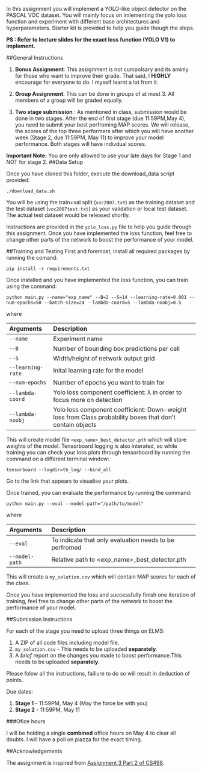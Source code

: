 In this assignment you will implement a YOLO-like object detector on the PASCAL VOC dataset. You will mainly focus on imlementing the yolo loss function and experiment with different base architectures and hyperparameters. Starter kit is provided to help you guide though the steps. 

**PS : Refer to lecture slides for the exact loss function (YOLO V1) to implement.**

##General Instructions
1. **Bonus Assignment**: This assignment is not cumpolsary and its aminly for those who want to improve their grade. That said, I **HIGHLY** encourage for everyone to do. I myself learnt a lot from it. 

2. **Group Assignment**: This can be done in groups of at most 3. All members of a group will be graded equally.

3. **Two stage submission** : As mentioned in class, submission would be done in two stages. After the end of first stage (due 11:59PM,May 4), you need to submit your best perfroming MAP scores. We will release, the scores of the top three performers after which you will have another week (Stage 2, due 11:59PM, May 11) to improve your model performance. Both stages will have indivdual scores.

**Important Note:** You are only allowed to use your late days for Stage 1 and NOT for stage 2.
##Data Setup

Once you have cloned this folder, execute the download_data script provided:
```
./download_data.sh
```
You will be using the train+val split (`voc2007.txt`) as the training dataset and the test dataset (`voc2007test.txt`) as your validation or local test dataset. The actual test dataset would be released shortly.

Instructions are provided in the `yolo_loss.py` file to help you guide through this assignment. Once you have implemented the loss function, feel free to change other parts of the network to boost the performance of your model.





##Training and Testing 
First and foremost, install all required packages by running the comand:

```
pip install -r requirements.txt
```
Once installed and you have implemented the loss function, you can train using the command:

```
python main.py --name="exp_name" --B=2 --S=14 --learning-rate=0.001 --num-epochs=50 --batch-size=24 --lambda-coord=5 --lambda-noobj=0.5

```

where


| Arguments        | Description |
| :------------- |:----------|
| `--name`     | Experiment name |
| `--B`     | Number of bounding box predictions per cell |
| `--S`     | Width/height of network output grid |
| `--learning-rate`     | Inital learning rate for the model |
| `--num-epochs`     | Number of epochs you want to train for |
| `--lambda-coord`     | Yolo loss component coefficient: λ in order to focus more on detection |
| `--lambda-noobj`     | Yolo loss component coefficient: Down-weight loss from Class probability boxes that don’t contain objects |

This will create model file `<exp_name>_best_detector.pth` which will store weights of the model. Tensorboard logging is also interated, so while training you can check your loss plots through tensorboard by running the command on a different terminal window:

```
tensorboard --logdir=tb_log/ --bind_all
```
Go to the link that appears to visualise your plots. 

Once trained, you can evaluate the performance by running the command:
```
python main.py --eval --model-path="/path/to/model"
```
where 

| Arguments        | Description |
| :------------- |:----------|
| `--eval`     | To indicate that only evaluation needs to be perfromed |
| `--model-path`     | Relative path to \<exp_name>_best_detector.pth |

This will create a `my_solution.csv` which will contain MAP scores for each of the class. 

Once you have implemented the loss and successfully finish one iteration of training, feel free to change other parts of the network to boost the performance of your model.

##Submission Instructions

For each of the stage you need to upload three things on ELMS:
1. A ZIP of all code files including model file.
2. `my_solution.csv` - This needs to be uploaded **separately**.
3. A _brief_ report on the changes you made to boost performance.This needs to be uploaded **separately**.

Please folow all the instructions, failiure to do so will result in deduction of points. 

Due dates:
1. **Stage 1** - 11:59PM, May 4 (May the force be with you)
2. **Stage 2** - 11:59PM, May 11

###Ofice hours

I will be holding a single **combined** office hours on May 4 to clear all doubts. I will have a poll on piazza for the exact timing.

##Acknowledgements

The assignment is inspired from [Assignment 3 Part 2 of CS498](http://slazebni.cs.illinois.edu/fall18/assignment3_part2.html).